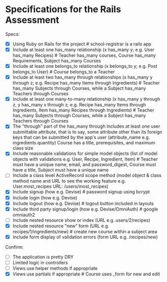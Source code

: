 # Specifications for the Rails Assessment

Specs:
- [x] Using Ruby on Rails for the project # school-registrar is a rails app
- [x] Include at least one has_many relationship (x has_many y; e.g. User has_many Recipes) # Teacher has_many courses, Course has_many Requirements, Subject has_many Courses
- [x] Include at least one belongs_to relationship (x belongs_to y; e.g. Post belongs_to User) # Course belongs_to a Teacher
- [x] Include at least two has_many through relationships (x has_many y through z; e.g. Recipe has_many Items through Ingredients) # Teacher has_many Subjects through Courses, while a Subject has_many Teachers through Courses
- [x] Include at least one many-to-many relationship (x has_many y through z, y has_many x through z; e.g. Recipe has_many Items through Ingredients, Item has_many Recipes through Ingredients) # Teacher has_many Subjects through Courses, while a Subject has_many Teachers through Courses
- [x] The "through" part of the has_many through includes at least one user submittable attribute, that is to say, some attribute other than its foreign keys that can be submitted by the app's user (attribute_name e.g. ingredients.quantity) Course has a title, prerequisites, and maximum class size
- [x] Include reasonable validations for simple model objects (list of model objects with validations e.g. User, Recipe, Ingredient, Item) # Teacher must have a unique name, email, and password_digest, Course must have a title, Subject must have a unique name
- [ ] Include a class level ActiveRecord scope method (model object & class method name and URL to see the working feature e.g. User.most_recipes URL: /users/most_recipes)
- [x] Include signup (how e.g. Devise) # password signup using bcrypt
- [x] Include login (how e.g. Devise)
- [x] Include logout (how e.g. Devise) # logout button included in layouts
- [x] Include third party signup/login (how e.g. Devise/OmniAuth) # google omniauth2
- [ ] Include nested resource show or index (URL e.g. users/2/recipes)
- [x] Include nested resource "new" form (URL e.g. recipes/1/ingredients/new) # create new course within a subject area
- [x] Include form display of validation errors (form URL e.g. /recipes/new)

Confirm:
- [ ] The application is pretty DRY
- [ ] Limited logic in controllers
- [ ] Views use helper methods if appropriate
- [x] Views use partials if appropriate # Course uses _form for new and edit